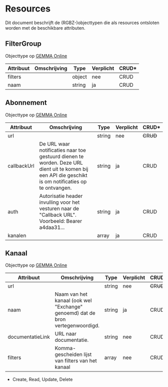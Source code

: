 # Resources

Dit document beschrijft de (RGBZ-)objecttypen die als resources ontsloten
worden met de beschikbare attributen.


## FilterGroup

Objecttype op [GEMMA Online](https://www.gemmaonline.nl/index.php/Rgbz_1.0/doc/objecttype/filtergroup)

| Attribuut | Omschrijving | Type | Verplicht | CRUD* |
| --- | --- | --- | --- | --- |
| filters |  | object | nee | C​R​U​D |
| naam |  | string | ja | C​R​U​D |

## Abonnement

Objecttype op [GEMMA Online](https://www.gemmaonline.nl/index.php/Rgbz_1.0/doc/objecttype/abonnement)

| Attribuut | Omschrijving | Type | Verplicht | CRUD* |
| --- | --- | --- | --- | --- |
| url |  | string | nee | ~~C~~​R​~~U~~​~~D~~ |
| callbackUrl | De URL waar notificaties naar toe gestuurd dienen te worden. Deze URL dient uit te komen bij een API die geschikt is om notificaties op te ontvangen. | string | ja | C​R​U​D |
| auth | Autorisatie header invulling voor het vesturen naar de &quot;Callback URL&quot;. Voorbeeld: Bearer a4daa31... | string | ja | C​R​U​D |
| kanalen |  | array | ja | C​R​U​D |

## Kanaal

Objecttype op [GEMMA Online](https://www.gemmaonline.nl/index.php/Rgbz_1.0/doc/objecttype/kanaal)

| Attribuut | Omschrijving | Type | Verplicht | CRUD* |
| --- | --- | --- | --- | --- |
| url |  | string | nee | ~~C~~​R​~~U~~​~~D~~ |
| naam | Naam van het kanaal (ook wel &quot;Exchange&quot; genoemd) dat de bron vertegenwoordigd. | string | ja | C​R​U​D |
| documentatieLink | URL naar documentatie. | string | nee | C​R​U​D |
| filters | Komma-gescheiden lijst van filters van het kanaal | array | nee | C​R​U​D |


* Create, Read, Update, Delete
